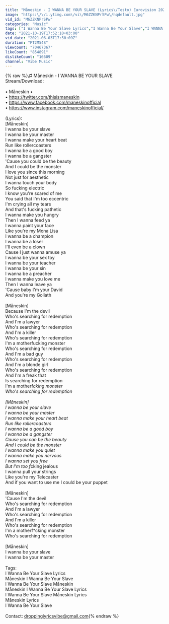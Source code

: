 ```yaml
---
title: "Måneskin - I WANNA BE YOUR SLAVE (Lyrics\/Testo) Eurovision 2021"
image: "https:\/\/i.ytimg.com\/vi\/M6ZZKNPrSPw\/hqdefault.jpg"
vid_id: "M6ZZKNPrSPw"
categories: "Music"
tags: ["I Wanna Be Your Slave Lyrics","I Wanna Be Your Slave","I WANNA BE YOUR SLAVE"]
date: "2021-10-19T17:52:10+03:00"
vid_date: "2021-06-03T17:50:09Z"
duration: "PT2M54S"
viewcount: "70467367"
likeCount: "854891"
dislikeCount: "16609"
channel: "Vibe Music"
---
```

{% raw %}♫ Måneskin - I WANNA BE YOUR SLAVE<br />Stream/Download: <br /><br />• Måneskin •<br />• <a rel="nofollow" target="blank" href="https://twitter.com/thisismaneskin">https://twitter.com/thisismaneskin</a><br />• <a rel="nofollow" target="blank" href="https://www.facebook.com/maneskinofficial">https://www.facebook.com/maneskinofficial</a><br />• <a rel="nofollow" target="blank" href="https://www.instagram.com/maneskinofficial/">https://www.instagram.com/maneskinofficial/</a><br /><br />(Lyrics):<br />[Måneskin]<br />I wanna be your slave<br />I wanna be your master<br />I wanna make your heart beat<br />Run like rollercoasters<br />I wanna be a good boy<br />I wanna be a gangster<br />'Cause you could be the beauty<br />And I could be the monster<br />I love you since this morning<br />Not just for aesthetic<br />I wanna touch your body<br />So fucking electric<br />I know you're scared of me<br />You said that I'm too eccentric<br />I'm crying all my tears<br />And that's fucking pathetic<br />I wanna make you hungry<br />Then I wanna feed ya<br />I wanna paint your face<br />Like you're my Mona Lisa<br />I wanna be a champion<br />I wanna be a loser<br />I'll evеn be a clown<br />Cause I just wanna amuse ya<br />I wanna bе your sex toy<br />I wanna be your teacher<br />I wanna be your sin<br />I wanna be a preacher<br />I wanna make you love me<br />Then I wanna leave ya<br />'Cause baby I'm your David<br />And you're my Goliath<br /><br />[Måneskin]<br />Because I'm the devil<br />Who's searching for redemption<br />And I'm a lawyer<br />Who's searching for redemption<br />And I'm a killer<br />Who's searching for redemption<br />I'm a motherfucking monster<br />Who's searching for redemption<br />And I'm a bad guy<br />Who's searching for redemption<br />And I'm a blonde girl<br />Who's searching for redemption<br />And I'm a freak that<br />Is searching for redemption<br />I'm a motherf*cking monster<br />Who's searching for redemption<br /><br />[Måneskin]<br />I wanna be your slave<br />I wanna be your master<br />I wanna make your heart beat<br />Run like rollercoasters<br />I wanna be a good boy<br />I wanna be a gangster<br />Cause you can be the beauty<br />And I could be the monster<br />I wanna make you quiet<br />I wanna make you nervous<br />I wanna set you free<br />But I'm too f*cking jealous<br />I wanna pull your strings<br />Like you're my Telecaster<br />And if you want to use me I could be your puppet<br /><br />[Måneskin]<br />'Cause I'm the devil<br />Who's searching for redemption<br />And I'm a lawyer<br />Who's searching for redemption<br />And I'm a killer<br />Who's searching for redemption<br />I'm a motherf*cking monster<br />Who's searching for redemption<br /><br />[Måneskin]<br />I wanna be your slave<br />I wanna be your master<br /><br />Tags:<br />I Wanna Be Your Slave Lyrics<br />Måneskin I Wanna Be Your Slave<br />I Wanna Be Your Slave Måneskin <br />Måneskin I Wanna Be Your Slave Lyrics<br />I Wanna Be Your Slave Måneskin Lyrics<br />Måneskin Lyrics<br />I Wanna Be Your Slave<br /><br />Contact: droppinglyricsvibe@gmail.com{% endraw %}
